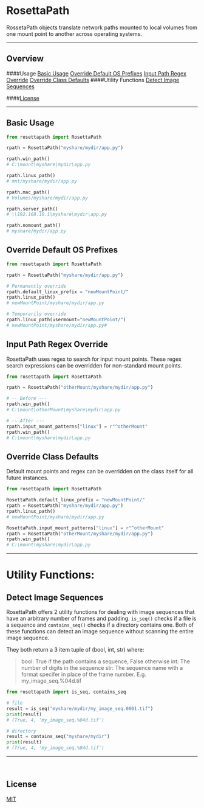 # RosettaPath

RossetaPath objects translate network paths mounted to local volumes from one mount point to another across operating systems.
___

## Overview
####Usage
[Basic Usage](#basic-usage)
[Override Default OS Prefixes](#override-default-os-prefixes)
[Input Path Regex Override](#input-path-regex-override)
[Override Class Defaults](#override-class-defaults)
####Utility Functions
[Detect Image Sequences](#detect-image-sequences)

####[License](#license)

___

## Basic Usage
```python
from rosettapath import RosettaPath

rpath = RosettaPath("myshare/mydir/app.py")

rpath.win_path()
# C:\mount\myshare\mydir\app.py

rpath.linux_path()
# mnt/myshare/mydir/app.py

rpath.mac_path()
# Volumes/myshare/mydir/app.py

rpath.server_path()
# \\192.168.10.1\myshare\mydir\app.py

rpath.nomount_path()
# myshare/mydir/app.py
```


## Override Default OS Prefixes
``` python
from rosettapath import RosettaPath

rpath = RosettaPath("myshare/mydir/app.py")

# Permanently override
rpath.default_linux_prefix = "newMountPoint/"
rpath.linux_path()
# newMountPoint/myshare/mydir/app.py

# Temporarily override
rpath.linux_path(usermount="newMountPoint/")
# newMountPoint/myshare/mydir/app.py# 
```


## Input Path Regex Override
RosettaPath uses regex to search for input mount points. These regex search expressions can be overridden for non-standard mount points.

``` python
from rosettapath import RosettaPath

rpath = RosettaPath("otherMount/myshare/mydir/app.py")

# -- Before ---
rpath.win_path()
# C:\mount\otherMount\myshare\mydir\app.py

# -- After ---
rpath.input_mount_patterns["linux"] = r"^otherMount"
rpath.win_path()
# C:\mount\myshare\mydir\app.py
```


## Override Class Defaults
Default mount points and regex can be overridden on the class itself for all future instances.
``` python
from rosettapath import RosettaPath

RosettaPath.default_linux_prefix = "newMountPoint/"
rpath = RosettaPath("myshare/mydir/app.py")
rpath.linux_path()
# newMountPoint/myshare/mydir/app.py

RosettaPath.input_mount_patterns["linux"] = r"^otherMount"
rpath = RosettaPath("otherMount/myshare/mydir/app.py")
rpath.win_path()
# C:\mount\myshare\mydir\app.py

```

___
# Utility Functions:

## Detect Image Sequences
RosettaPath offers 2 utility functions for dealing with image sequences that have an arbitrary number of frames and padding. `is_seq()` checks if a file is a sequence and `contains_seq()` checks if a directory contains one. Both of these functions can detect an image sequence without scanning the entire image sequence.

They both return a 3 item tuple of (bool, int, str) where:
>bool: True if the path contains a sequence, False otherwise
int: The number of digits in the sequence
str: The sequence name with a format specifer in place of the frame number. E.g. my_image_seq.%04d.tif


``` python
from rosettapath import is_seq, contains_seq

# file
result = is_seq("myshare/mydir/my_image_seq.0001.tif")
print(result)
# (True, 4, 'my_image_seq.%04d.tif')

# directory
result = contains_seq("myshare/mydir")
print(result)
# (True, 4, 'my_image_seq.%04d.tif')
```


___
<br>

## License
[MIT](https://choosealicense.com/licenses/mit/)
